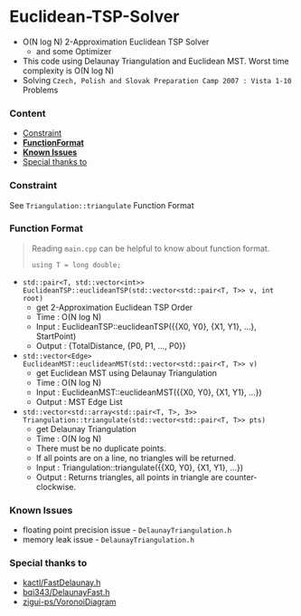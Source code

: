 # Euclidean-TSP-Solver

* O(N log N) 2-Approximation Euclidean TSP Solver
    * and some Optimizer
* This code using Delaunay Triangulation and Euclidean MST. Worst time complexity is O(N log N)
* Solving `Czech, Polish and Slovak Preparation Camp 2007 : Vista 1-10` Problems

### Content
* [Constraint](https://github.com/justiceHui/Euclidean_TSP_Solver#constraint)
* **[FunctionFormat](https://github.com/justiceHui/Euclidean_TSP_Solver#function-format)**
* **[Known Issues](https://github.com/justiceHui/Euclidean_TSP_Solver#known-issues)**
* [Special thanks to](https://github.com/justiceHui/Euclidean_TSP_Solver#special-thanks-to)

### Constraint
See `Triangulation::triangulate` Function Format

### Function Format
> Reading `main.cpp` can be helpful to know about function format.
>
> `using T = long double;`

* `std::pair<T, std::vector<int>> EuclideanTSP::euclideanTSP(std::vector<std::pair<T, T>> v, int root)`
    * get 2-Approximation Euclidean TSP Order
    * Time : O(N log N)
    * Input : EuclideanTSP::euclideanTSP({{X0, Y0}, {X1, Y1}, ...}, StartPoint)
    * Output : {TotalDistance, {P0, P1, ..., P0}}
* `std::vector<Edge> EuclideanMST::euclideanMST(std::vector<std::pair<T, T>> v)`
    * get Euclidean MST using Delaunay Triangulation
    * Time : O(N log N)
    * Input : EuclideanMST::euclideanMST({{X0, Y0}, {X1, Y1}, ...})
    * Output : MST Edge List
* `std::vector<std::array<std::pair<T, T>, 3>> Triangulation::triangulate(std::vector<std::pair<T, T>> pts)`
    * get Delaunay Triangulation
    * Time : O(N log N)
    * There must be no duplicate points.
    * If all points are on a line, no triangles will be returned.
    * Input : Triangulation::triangulate({{X0, Y0}, {X1, Y1}, ...})
    * Output : Returns triangles, all points in triangle are counter-clockwise.

### Known Issues
* floating point precision issue - `DelaunayTriangulation.h`
* memory leak issue - `DelaunayTriangulation.h`

### Special thanks to
* [kactl/FastDelaunay.h](https://github.com/kth-competitive-programming/kactl/blob/master/content/geometry/FastDelaunay.h)
* [bqi343/DelaunayFast.h](https://github.com/bqi343/USACO/blob/master/Implementations/content/geometry%20(13)/Misc/DelaunayFast.h)
* [zigui-ps/VoronoiDiagram](https://github.com/zigui-ps/VoronoiDiagram)